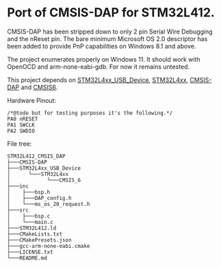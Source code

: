 ﻿# Port of CMSIS-DAP for STM32L412.

CMSIS-DAP has been stripped down to only 2 pin Serial Wire Debugging and the nReset pin.
The bare minimum Microsoft OS 2.0 descriptor has been added to provide PnP capabilities on Windows 8.1 and above.

The project enumerates properly on Windows 11. It should work with OpenOCD and arm-none-eabi-gdb. For now it remains untested.

This project depends on [STM32L4xx_USB_Device](https://github.com/JamesBara/STM32L4xx_USB_Device), [STM32L4xx](https://github.com/JamesBara/STM32L4xx), [CMSIS-DAP](https://github.com/ARM-software/CMSIS-DAP) and [CMSIS6](https://github.com/ARM-software/CMSIS_6).

Hardware Pinout:
```
/*@todo but for testing purposes it's the following.*/
PA0 nRESET 
PA1 SWCLK
PA2 SWDIO
```

File tree:
```
STM32L412_CMSIS_DAP
├───CMSIS-DAP
├───STM32L4xx_USB_Device
│      └───STM32L4xx
│            └───CMSIS_6
├───inc
│    ├───bsp.h
│    ├───DAP_config.h
│    └───ms_os_20_request.h
├───src
│    ├───bsp.c
│    └───main.c
├───STM32L412.ld
├───CMakeLists.txt
├───CMakePresets.json
├───gcc-arm-none-eabi.cmake
├───LICENSE.txt
└───README.md
```

